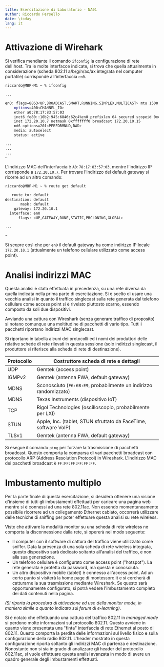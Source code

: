 ```yaml
---
title: Esercitazione di Laboratorio - NA01
author: Riccardo Persello
date: \today
lang: it
---
```


# Attivazione di Wirehark

Si verifica mendiante il comando `ifconfig` la configurazione di rete dell'host. Tra le molte interfacce indicate, si trova che quella attualmente in considerazione (scheda 802.11 a/b/g/n/ac/ax integrata nel computer portatile) corrisponde all'interfaccia `en0`.

```zsh
riccardo@MBP-M1 ~ % ifconfig

...

en0: flags=8863<UP,BROADCAST,SMART,RUNNING,SIMPLEX,MULTICAST> mtu 1500
	options=400<CHANNEL_IO>
	ether a0:78:17:83:57:03
	inet6 fe80::10b2:945:6846:62c4%en0 prefixlen 64 secured scopeid 0xc
	inet 172.20.10.7 netmask 0xfffffff0 broadcast 172.20.10.15
	nd6 options=201<PERFORMNUD,DAD>
	media: autoselect
	status: active

...
...
...
~
```

L'indirizzo MAC dell'interfaccia è `A0:78:17:83:57:03`, mentre l'indirizzo IP corrisponde a `172.20.10.7`. Per trovare l'indirizzo del default gateway si ricorre ad un altro comando:

```sh
riccardo@MBP-M1 ~ % route get default

   route to: default
destination: default
       mask: default
    gateway: 172.20.10.1
  interface: en0
      flags: <UP,GATEWAY,DONE,STATIC,PRCLONING,GLOBAL>

...

~
```

Si scopre così che per `en0` il default gateway ha come indirizzo IP locale `172.20.10.1` (attualmente un telefono cellulare utilizzato come access point).

# Analisi indirizzi MAC

Questa analisi è stata effettuata in precedenza, su una rete diversa da quella indicata nella prima parte di esercitazione. Si è scelto di usare una vecchia analisi in quanto il traffico singlecast sulla rete generata dal telefono cellulare come access point si è rivelato piuttosto scarno, essendo composto da soli due dispositivi.

Avviando una cattura con Wireshark (senza generare traffico di proposito) si notano comunque una moltitudine di pacchetti di vario tipo. Tutti i pacchetti riportano indirizzi MAC singlecast.

Si riportano in tabella alcuni dei protocolli ed i nomi dei produttori delle relative schede di rete rilevati in questa sessione (solo indirizzi singlecast, il produttore si riferisce alla scheda di rete di destinazione).

| Protocollo | Costruttore scheda di rete e dettagli                             |
| ---------- | ----------------------------------------------------------------- |
| UDP        | Gemtek (access point)                                             |
| IGMPv2     | Gemtek (antenna FWA, default gateway)                             |
| MDNS       | Sconosciuto (`F6:6B:E9`, probabilmente un indirizzo randomizzato) |
| MDNS       | Texas Instruments (dispositivo IoT)                               |
| TCP        | Rigol Technologies (oscilloscopio, probabilmente per LXI)         |
| STUN       | Apple, Inc. (tablet, STUN sfruttato da FaceTime, software VoIP)   |
| TLSv1      | Gemtek (antenna FWA, default gateway)                             |

Si esegue il comando `ping` per forzare la trasmissione di pacchetti broadcast.
Questo comporta la comparsa di vari pacchetti broadcast con protocollo ARP (Address Resolution Protocol) in Wireshark. L'indirizzo MAC dei pacchetti broadcast è `FF:FF:FF:FF:FF:FF`.

# Imbustamento multiplo

Per la parte finale di questa esercitazione, si desidera ottenere una visione d'insieme di tutti gli imbustamenti effettuati per caricare una pagina web mentre si è connessi ad una rete 802.11ac. Non essendo momentaneamente possibile ricorrere ad un collegamento Ethernet cablato, occorrerà utilizzare delle tecniche di sniffing per poter effettuare questa analisi su rete wireless.

Visto che attivare la modalità monitor su una scheda di rete wireless ne comporta la disconnessione dalla rete, si opererà nel modo seguente:

- Il computer con il software di cattura del traffico viene utilizzato come sniffer. Data la presenza di una sola scheda di rete wireless integrata, questo dispositivo sarà dedicato soltanto all'analisi del traffico, e non alla sua generazione.
- Un telefono cellulare è configurato come access point ("hotspot"). La rete generata è protetta da password, ma questa è conosciuta.
- Un altro dispositivo mobile (tablet) è connesso all'access point. Ad un certo punto si visiterà la home page di montessoro.it e si cercherà di catturarne la sua trasmissione mediante Wireshark. Se questo sarà opportunamente configurato, si potrà vedere l'imbustamento completo dei dati contenuti nella pagina.

*(Si riporta la procedura di attivazione ed uso della monitor mode, in maniera simile a quanto indicato sul forum di e-learning).*

Si è notato che effettuando una cattura del traffico 802.11 in *managed mode* si perdono molte informazioni sul protocollo 802.11. Questo avviene in quanto viene presentata una "finta" interfaccia di rete Ethernet al posto di 802.11. Questo comporta la perdita delle informazioni sul livello fisico e sulla configurazione della radio 802.11. L'header mostrato in questa configurazione riporta soltanto gli indirizzi MAC di partenza e destinazione.
Nonostante non si sia in grado di analizzare gli header del protocollo 802.11ac, si vuole effettuare questa analisi avanzata in modo di avere un quadro generale degli imbustamenti effettuati.
